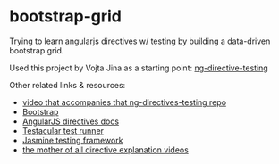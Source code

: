 bootstrap-grid
==============

Trying to learn angularjs directives w/ testing by building a data-driven bootstrap grid.

Used this project by Vojta Jina as a starting point:
[ng-directive-testing](https://github.com/vojtajina/ng-directive-testing "ng-directive-testing")

Other related links & resources:
* [video that accompanies that ng-directives-testing repo](http://www.youtube.com/watch?v=rB5b67Cg6bc "Testing Directives")
* [Bootstrap](http://twitter.github.com/bootstrap/ "Twitter Bootstrap") 
* [AngularJS directives docs](http://docs.angularjs.org/guide/directive "AngularJS directives")
* [Testacular test runner](http://vojtajina.github.com/testacular/ "Testacular")
* [Jasmine testing framework](http://pivotal.github.com/jasmine/ "Jasmine")
* [the mother of all directive explanation videos](http://www.youtube.com/watch?v=WqmeI5fZcho "Writing Directives")